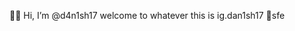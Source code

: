  🥷🏿 Hi, I’m @d4n1sh17
 welcome to whatever this is
 ig.dan1sh17 
 🧊sfe


<!---
d4n1sh17/d4n1sh17 is a ✨ special ✨ repository because its `README.md` (this file) appears on your GitHub profile.
You can click the Preview link to take a look at your changes.
--->

